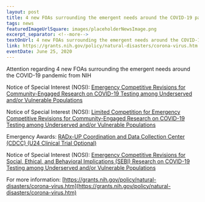 ```yaml
--- 
layout: post
title: 4 new FOAs surrounding the emergent needs around the COVID-19 pandemic from NIH
tags: news
featuredImageUrlSquare: images/placeholderNewsImage.png
excerpt_separator: <!--more-->
textOnUrl: 4 new FOAs surrounding the emergent needs around the COVID-19 pandemic from NIH
link: https://grants.nih.gov/policy/natural-disasters/corona-virus.htm
eventDate: June 25, 2020
--- 
```


Attention regarding 4 new FOAs surrounding the emergent needs around the COVID-19 pandemic from NIH <!--more-->
 
Notice of Special Interest (NOSI): [Emergency Competitive Revisions for Community-Engaged Research on COVID-19 Testing among Underserved and/or Vulnerable Populations](https://grants.nih.gov/grants/guide/notice-files/NOT-OD-20-120.html)
 
Notice of Special Interest (NOSI): [Limited Competition for Emergency Competitive Revisions for Community-Engaged Research on COVID-19 Testing among Underserved and/or Vulnerable Populations](https://grants.nih.gov/grants/guide/notice-files/NOT-OD-20-121.html)
 
Emergency Awards: [RADx-UP Coordination and Data Collection Center (CDCC) (U24 Clinical Trial Optional)](https://grants.nih.gov/grants/guide/rfa-files/RFA-OD-20-013.html)
 
Notice of Special Interest (NOSI): [Emergency Competitive Revisions for Social, Ethical, and Behavioral Implications (SEBI) Research on COVID-19 Testing among Underserved and/or Vulnerable Populations](https://grants.nih.gov/grants/guide/notice-files/NOT-OD-20-119.html)

For more information: [https://grants.nih.gov/policy/natural-disasters/corona-virus.htm](https://grants.nih.gov/policy/natural-disasters/corona-virus.htm)

